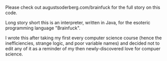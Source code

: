 Please check out augustsoderberg.com/brainfuck for the full story on this code.

Long story short this is an interpreter, written in Java, for the esoteric programming language "Brainfuck".

I wrote this after taking my first every computer science course (hence the inefficiencies, strange logic, and poor variable names)
and decided not to edit any of it as a reminder of my then newly-discovered love for compuer science.


